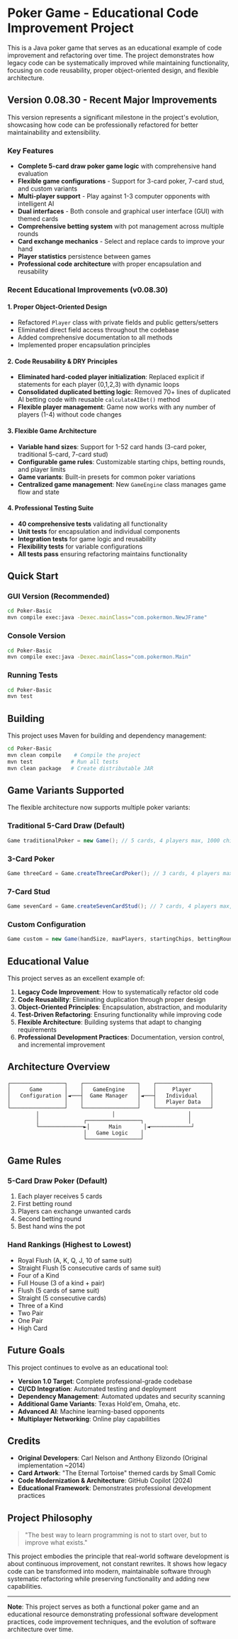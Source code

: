 # Poker Game - Educational Code Improvement Project

This is a Java poker game that serves as an educational example of code improvement and refactoring over time. The project demonstrates how legacy code can be systematically improved while maintaining functionality, focusing on code reusability, proper object-oriented design, and flexible architecture.

## Version 0.08.30 - Recent Major Improvements

This version represents a significant milestone in the project's evolution, showcasing how code can be professionally refactored for better maintainability and extensibility.

### Key Features

- **Complete 5-card draw poker game logic** with comprehensive hand evaluation
- **Flexible game configurations** - Support for 3-card poker, 7-card stud, and custom variants
- **Multi-player support** - Play against 1-3 computer opponents with intelligent AI
- **Dual interfaces** - Both console and graphical user interface (GUI) with themed cards
- **Comprehensive betting system** with pot management across multiple rounds
- **Card exchange mechanics** - Select and replace cards to improve your hand
- **Player statistics** persistence between games
- **Professional code architecture** with proper encapsulation and reusability

### Recent Educational Improvements (v0.08.30)

#### 1. **Proper Object-Oriented Design**
- Refactored `Player` class with private fields and public getters/setters
- Eliminated direct field access throughout the codebase
- Added comprehensive documentation to all methods
- Implemented proper encapsulation principles

#### 2. **Code Reusability & DRY Principles**
- **Eliminated hard-coded player initialization**: Replaced explicit if statements for each player (0,1,2,3) with dynamic loops
- **Consolidated duplicated betting logic**: Removed 70+ lines of duplicated AI betting code with reusable `calculateAIBet()` method
- **Flexible player management**: Game now works with any number of players (1-4) without code changes

#### 3. **Flexible Game Architecture**
- **Variable hand sizes**: Support for 1-52 card hands (3-card poker, traditional 5-card, 7-card stud)
- **Configurable game rules**: Customizable starting chips, betting rounds, and player limits
- **Game variants**: Built-in presets for common poker variations
- **Centralized game management**: New `GameEngine` class manages game flow and state

#### 4. **Professional Testing Suite**
- **40 comprehensive tests** validating all functionality
- **Unit tests** for encapsulation and individual components
- **Integration tests** for game logic and reusability
- **Flexibility tests** for variable configurations
- **All tests pass** ensuring refactoring maintains functionality

## Quick Start

### GUI Version (Recommended)
```bash
cd Poker-Basic
mvn compile exec:java -Dexec.mainClass="com.pokermon.NewJFrame"
```

### Console Version
```bash
cd Poker-Basic  
mvn compile exec:java -Dexec.mainClass="com.pokermon.Main"
```

### Running Tests
```bash
cd Poker-Basic
mvn test
```

## Building

This project uses Maven for building and dependency management:

```bash
cd Poker-Basic
mvn clean compile    # Compile the project
mvn test            # Run all tests
mvn clean package   # Create distributable JAR
```

## Game Variants Supported

The flexible architecture now supports multiple poker variants:

### Traditional 5-Card Draw (Default)
```java
Game traditionalPoker = new Game(); // 5 cards, 4 players max, 1000 chips, 2 betting rounds
```

### 3-Card Poker
```java
Game threeCard = Game.createThreeCardPoker(); // 3 cards, 4 players max, 500 chips, 1 betting round
```

### 7-Card Stud
```java
Game sevenCard = Game.createSevenCardStud(); // 7 cards, 4 players max, 1500 chips, 3 betting rounds
```

### Custom Configuration
```java
Game custom = new Game(handSize, maxPlayers, startingChips, bettingRounds);
```

## Educational Value

This project serves as an excellent example of:

1. **Legacy Code Improvement**: How to systematically refactor old code
2. **Code Reusability**: Eliminating duplication through proper design
3. **Object-Oriented Principles**: Encapsulation, abstraction, and modularity
4. **Test-Driven Refactoring**: Ensuring functionality while improving code
5. **Flexible Architecture**: Building systems that adapt to changing requirements
6. **Professional Development Practices**: Documentation, version control, and incremental improvement

## Architecture Overview

```
┌─────────────────┐    ┌─────────────────┐    ┌─────────────────┐
│      Game       │    │   GameEngine    │    │     Player      │
│   Configuration │◄───┤  Game Manager   │◄───┤   Individual    │
│                 │    │                 │    │   Player Data   │
└─────────────────┘    └─────────────────┘    └─────────────────┘
         │                       │                       │
         │              ┌─────────────────┐              │
         └──────────────►│      Main       │◄─────────────┘
                        │   Game Logic    │
                        └─────────────────┘
```

## Game Rules

### 5-Card Draw Poker (Default)
1. Each player receives 5 cards
2. First betting round
3. Players can exchange unwanted cards
4. Second betting round  
5. Best hand wins the pot

### Hand Rankings (Highest to Lowest)
- Royal Flush (A, K, Q, J, 10 of same suit)
- Straight Flush (5 consecutive cards of same suit)
- Four of a Kind
- Full House (3 of a kind + pair)
- Flush (5 cards of same suit)
- Straight (5 consecutive cards)
- Three of a Kind
- Two Pair
- One Pair
- High Card

## Future Goals

This project continues to evolve as an educational tool:

- **Version 1.0 Target**: Complete professional-grade codebase
- **CI/CD Integration**: Automated testing and deployment
- **Dependency Management**: Automated updates and security scanning
- **Additional Game Variants**: Texas Hold'em, Omaha, etc.
- **Advanced AI**: Machine learning-based opponents
- **Multiplayer Networking**: Online play capabilities

## Credits

- **Original Developers**: Carl Nelson and Anthony Elizondo (Original implementation ~2014)
- **Card Artwork**: "The Eternal Tortoise" themed cards by Small Comic
- **Code Modernization & Architecture**: GitHub Copilot (2024)
- **Educational Framework**: Demonstrates professional development practices

## Project Philosophy

> "The best way to learn programming is not to start over, but to improve what exists."

This project embodies the principle that real-world software development is about continuous improvement, not constant rewrites. It shows how legacy code can be transformed into modern, maintainable software through systematic refactoring while preserving functionality and adding new capabilities.

---

**Note**: This project serves as both a functional poker game and an educational resource demonstrating professional software development practices, code improvement techniques, and the evolution of software architecture over time.